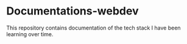 # Documentations-webdev
This repository contains documentation of the tech stack I have been learning over time.

